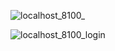 ![localhost_8100_](https://github.com/deniseviolabella/TugasKonversiDenise/assets/92352406/1873da82-f8d9-4666-a88f-390d0927e5e7)

![localhost_8100_login](https://github.com/deniseviolabella/TugasKonversiDenise/assets/92352406/af1515ee-6a64-448e-b068-780c4851d53e)
